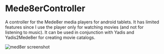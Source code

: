 Mede8erController
=================

A controller for the Mede8er media players for android tablets. It has limited features since I use the player only for watching movies (and not for listening to music).
It can be used in conjunction with Yadis and Yadis2Mede8er for creating movie catalogs.


![med8er screenshot](http://andreaiacono.github.io/img/mede8er.png)
